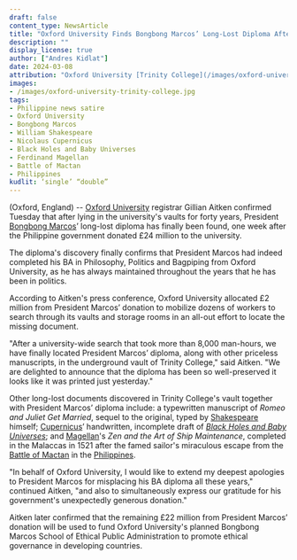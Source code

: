```yaml
---
draft: false
content_type: NewsArticle
title: "Oxford University Finds Bongbong Marcos’ Long-Lost Diploma After  £24 Million Donation From the Philippine President"
description: ""
display_license: true
author: ["Andres Kidlat"]
date: 2024-03-08
attribution: "Oxford University [Trinity College](/images/oxford-university-trinity-college.jpg) photo from [Wikimedia](https://commons.wikimedia.org/wiki/File:Trinity_College,_Oxford_-_geograph.org.uk_-_2181875.jpg) ([CC BY-SA 2.0](https://creativecommons.org/licenses/by-sa/2.0/deed.en))."
images:
- /images/oxford-university-trinity-college.jpg
tags:
- Philippine news satire
- Oxford University
- Bongbong Marcos
- William Shakespeare
- Nicolaus Cupernicus
- Black Holes and Baby Universes
- Ferdinand Magellan
- Battle of Mactan
- Philippines
kudlit: ‘single’ “double”
---
```

(Oxford, England) -- [Oxford University](/tags/oxford-university/) registrar Gillian Aitken confirmed Tuesday that after lying in the university's vaults for forty years, President [Bongbong Marcos](/tags/bongbong-marcos/)’ long-lost diploma has finally been found, one week after the Philippine government donated £24 million to the university.

The diploma's discovery finally confirms that President Marcos had indeed completed his BA in Philosophy, Politics and Bagpiping from Oxford University, as he has always maintained throughout the years that he has been in politics.

According to Aitken's press conference, Oxford University allocated £2 million from President Marcos’ donation to mobilize dozens of workers to search through its vaults and storage rooms in an all-out effort to locate the missing document.

"After a university-wide search that took more than 8,000 man-hours, we have finally located President Marcos’ diploma, along with other priceless manuscripts, in the underground vault of Trinity College," said Aitken. "We are delighted to announce that the diploma has been so well-preserved it looks like it was printed just yesterday."

Other long-lost documents discovered in Trinity College's vault together with President Marcos’ diploma include: a typewritten manuscript of *Romeo and Juliet Get Married*, sequel to the original, typed by [Shakespeare](/tags/william-shakespeare/) himself; [Cupernicus](/tags/nicolaus-cupernicus/)’ handwritten, incomplete draft of *[Black Holes and Baby Universes](/tags/black-holes-and-baby-universes/)*; and [Magellan](/tags/ferdinand-magellan/)'s *Zen and the Art of Ship Maintenance*, completed in the Malaccas in 1521 after the famed sailor's miraculous escape from the [Battle of Mactan](/tags/battle-of-mactan/) in the [Philippines](/tags/philippines/).

"In behalf of Oxford University, I would like to extend my deepest apologies to President Marcos for misplacing his BA diploma all these years," continued Aitken, "and also to simultaneously express our gratitude for his government's unexpectedly generous donation."

Aitken later confirmed that the remaining £22 million from President Marcos’ donation will be used to fund Oxford University's planned Bongbong Marcos School of Ethical Public Administration to promote ethical governance in developing countries.
